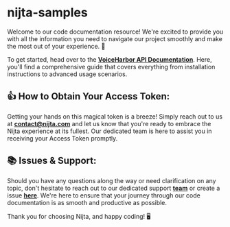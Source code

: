 # nijta-samples

Welcome to our code documentation resource! We're excited to provide you with all the information you need to navigate our project smoothly and make the most out of your experience. 🚀

To get started, head over to the **[VoiceHarbor API Documentation](https://nijta.readme.io/reference/getting-started-1)**. Here, you'll find a comprehensive guide that covers everything from installation instructions to advanced usage scenarios. 

## 👍 How to Obtain Your Access Token:
Getting your hands on this magical token is a breeze! Simply reach out to us at **[contact@nijta.com](mailto:contact@nijta.com)** and let us know that you're ready to embrace the Nijta experience at its fullest. Our dedicated team is here to assist you in receiving your Access Token promptly.

## 📚 Issues & Support:
Should you have any questions along the way or need clarification on any topic, don't hesitate to reach out to our dedicated support **[team](mailto:tech@nijta.com)** or create a issue **[here](https://github.com/Nijta/nijta-samples/issues)**. We're here to ensure that your journey through our code documentation is as smooth and productive as possible.

Thank you for choosing Nijta, and happy coding! 🖥️
